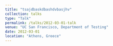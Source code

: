 ```yaml
---
title: "tsajdbaskdbashdvbasjhv"
collection: talks
type: "Talk"
permalink: /talks/2012-03-01-talk
venue: "UC San Francisco, Department of Testing"
date: 2012-03-01
location: "Athens, Greece"
---
```

